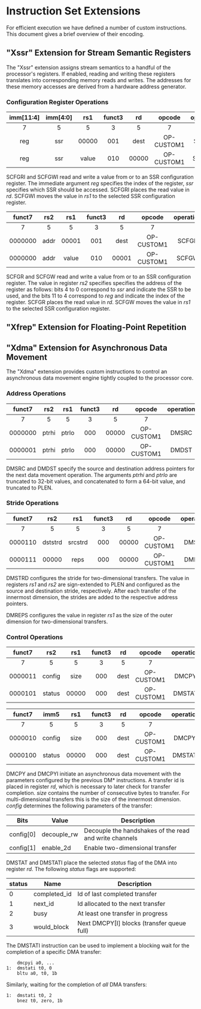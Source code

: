 # Instruction Set Extensions

For efficient execution we have defined a number of custom instructions. This
document gives a brief overview of their encoding.

## "Xssr" Extension for Stream Semantic Registers

The "Xssr" extension assigns stream semantics to a handful of the processor's registers. If enabled, reading and writing these registers translates into corresponding memory reads and writes. The addresses for these memory accesses are derived from a hardware address generator.

### Configuration Register Operations

| imm[11:4] | imm[4:0] | rs1   | funct3 | rd    | opcode     | operation |
|:---------:|:--------:|:-----:|:------:|:-----:|:----------:|:---------:|
| 7         | 5        | 5     | 3      | 5     | 7          |           |
| reg       | ssr      | 00000 | 001    | dest  | OP-CUSTOM1 | SCFGRI    |
| reg       | ssr      | value | 010    | 00000 | OP-CUSTOM1 | SCFGWI    |

SCFGRI and SCFGWI read and write a value from or to an SSR configuration register. The immediate argument *reg* specifies the index of the register, *ssr* specifies which SSR should be accessed. SCFGRI places the read value in *rd*. SCFGWI moves the value in *rs1* to the selected SSR configuration register.

| funct7  | rs2   | rs1   | funct3 | rd    | opcode     | operation |
|:-------:|:-----:|:-----:|:------:|:-----:|:----------:|:---------:|
| 7       | 5     | 5     | 3      | 5     | 7          |           |
| 0000000 | addr  | 00001 | 001    | dest  | OP-CUSTOM1 | SCFGR     |
| 0000000 | addr  | value | 010    | 00001 | OP-CUSTOM1 | SCFGW     |

SCFGR and SCFGW read and write a value from or to an SSR configuration register. The value in register *rs2* specifies specifies the address of the register as follows: bits 4 to 0 correspond to *ssr* and indicate the SSR to be used, and the bits 11 to 4 correspond to *reg* and indicate the index of the register. SCFGR places the read value in *rd*. SCFGW moves the value in *rs1* to the selected SSR configuration register.

## "Xfrep" Extension for Floating-Point Repetition

## "Xdma" Extension for Asynchronous Data Movement

The "Xdma" extension provides custom instructions to control an asynchronous data movement engine tightly coupled to the processor core.

### Address Operations

| funct7  | rs2   | rs1   | funct3 | rd    | opcode     | operation |
|:-------:|:-----:|:-----:|:------:|:-----:|:----------:|:---------:|
| 7       | 5     | 5     | 3      | 5     | 7          |           |
| 0000000 | ptrhi | ptrlo | 000    | 00000 | OP-CUSTOM1 | DMSRC     |
| 0000001 | ptrhi | ptrlo | 000    | 00000 | OP-CUSTOM1 | DMDST     |

DMSRC and DMDST specify the source and destination address pointers for the next data movement operation. The arguments *ptrhi* and *ptrlo* are truncated to 32-bit values, and concatenated to form a 64-bit value, and truncated to PLEN.

### Stride Operations

| funct7  | rs2     | rs1     | funct3 | rd    | opcode     | operation |
|:-------:|:-------:|:-------:|:------:|:-----:|:----------:|:---------:|
| 7       | 5       | 5       | 3      | 5     | 7          |           |
| 0000110 | dststrd | srcstrd | 000    | 00000 | OP-CUSTOM1 | DMSTR     |
| 0000111 | 00000   | reps    | 000    | 00000 | OP-CUSTOM1 | DMREP     |

DMSTRD configures the stride for two-dimensional transfers. The value in registers *rs1* and *rs2* are sign-extended to PLEN and configured as the source and destination stride, respectively. After each transfer of the innermost dimension, the strides are added to the respective address pointers.

DMREPS configures the value in register *rs1* as the size of the outer dimension for two-dimensional transfers.

### Control Operations

| funct7  | rs2    | rs1   | funct3 | rd    | opcode     | operation |
|:-------:|:------:|:-----:|:------:|:-----:|:----------:|:---------:|
| 7       | 5      | 5     | 3      | 5     | 7          |           |
| 0000011 | config | size  | 000    | dest  | OP-CUSTOM1 | DMCPY     |
| 0000101 | status | 00000 | 000    | dest  | OP-CUSTOM1 | DMSTAT    |

| funct7  | imm5   | rs1   | funct3 | rd    | opcode     | operation |
|:-------:|:------:|:-----:|:------:|:-----:|:----------:|:---------:|
| 7       | 5      | 5     | 3      | 5     | 7          |           |
| 0000010 | config | size  | 000    | dest  | OP-CUSTOM1 | DMCPYI    |
| 0000100 | status | 00000 | 000    | dest  | OP-CUSTOM1 | DMSTATI   |

DMCPY and DMCPYI initiate an asynchronous data movement with the parameters configured by the previous DM* instructions. A transfer id is placed in register *rd*, which is necessary to later check for transfer completion. *size* contains the number of consecutive bytes to transfer. For multi-dimensional transfers this is the size of the innermost dimension. *config* determines the following parameters of the transfer:

| Bits         | Value       | Description
|--------------|-------------|-------------
| config[0]    | decouple_rw | Decouple the handshakes of the read and write channels
| config[1]    | enable_2d   | Enable two-dimensional transfer

DMSTAT and DMSTATI place the selected *status* flag of the DMA into register *rd*. The following *status* flags are supported:

| status | Name         | Description
|--------|--------------|-------------
| 0      | completed_id | Id of last completed transfer
| 1      | next_id      | Id allocated to the next transfer
| 2      | busy         | At least one transfer in progress
| 3      | would_block  | Next DMCPY[I] blocks (transfer queue full)

The DMSTATI instruction can be used to implement a blocking wait for the completion of a specific DMA transfer:

        dmcpyi a0, ...
    1:  dmstati t0, 0
        bltu a0, t0, 1b

Similarly, waiting for the completion of *all* DMA transfers:

    1:  dmstati t0, 2
        bnez t0, zero, 1b
